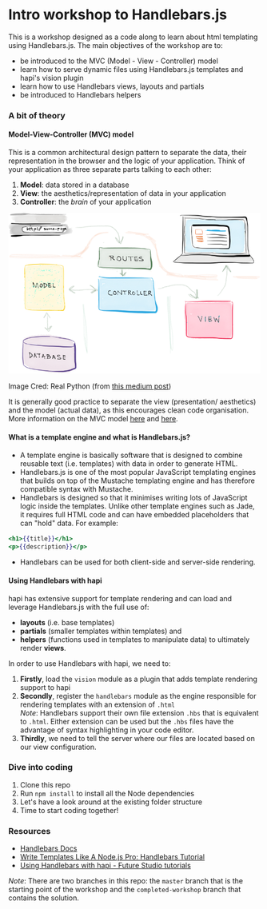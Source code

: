 # Intro workshop to Handlebars.js

This is a workshop designed as a code along to learn about html templating using Handlebars.js.
The main objectives of the workshop are to:
- be introduced to the MVC (Model - View - Controller) model
- learn how to serve dynamic files using Handlebars.js templates and hapi's vision plugin
- learn how to use Handlebars views, layouts and partials
- be introduced to Handlebars helpers

### A bit of theory
#### Model-View-Controller (MVC) model
This is a common architectural design pattern to separate the data, their representation in the browser and the logic of your application. Think of your application as three separate parts talking to each other:
1. **Model**: data stored in a database
1. **View**: the aesthetics/representation of data in your application
1. **Controller**: the *brain* of your application

![A diagram of the MVC model](mvc-diagram.png)

Image Cred: Real Python (from [this medium post](https://medium.freecodecamp.com/model-view-controller-mvc-explained-through-ordering-drinks-at-the-bar-efcba6255053#.3autr7o1d))

It is generally good practice to separate the view (presentation/ aesthetics) and the model (actual data), as this encourages clean code organisation. More information on the MVC model [here](https://en.wikipedia.org/wiki/Model%E2%80%93view%E2%80%93controller) and [here](https://medium.freecodecamp.com/model-view-controller-mvc-explained-through-ordering-drinks-at-the-bar-efcba6255053#.3autr7o1d).

#### What is a template engine and what is Handlebars.js?
- A template engine is basically software that is designed to combine reusable text (i.e. templates) with data in order to generate HTML.
- Handlebars.js is one of the most popular JavaScript templating engines that builds on top of the Mustache templating engine and has therefore compatible syntax with Mustache.
- Handlebars is designed so that it minimises writing lots of JavaScript logic inside the templates. Unlike other template engines such as Jade, it requires full HTML code and can have embedded placeholders that can "hold" data. For example:
```hbs
<h1>{{title}}</h1>
<p>{{description}}</p>
```
- Handlebars can be used for both client-side and server-side rendering.

#### Using Handlebars with hapi
hapi has extensive support for template rendering and can load and leverage Handlebars.js with the full use of:
- **layouts** (i.e. base templates)
- **partials** (smaller templates within templates) and
- **helpers** (functions used in templates to manipulate data) to ultimately render **views**.

In order to use Handlebars with hapi, we need to:
1. **Firstly**, load the `vision` module as a plugin that adds template rendering support to hapi
2. **Secondly**, register the `handlebars` module as the engine responsible for rendering templates with an extension of `.html`  
*Note*: Handlebars support their own file extension `.hbs` that is equivalent to `.html`. Either extension can be used but the `.hbs` files have the advantage of syntax highlighting in your code editor.
3. **Thirdly**, we need to tell the server where our files are located based on our view configuration.

### Dive into coding
1. Clone this repo
1. Run `npm install` to install all the Node dependencies
1. Let's have a look around at the existing folder structure
1. Time to start coding together!

### Resources
- [Handlebars Docs](http://handlebarsjs.com/)
- [Write Templates Like A Node.js Pro: Handlebars Tutorial](https://webapplog.com/handlebars/)
- [Using Handlebars with hapi - Future Studio tutorials](https://futurestud.io/tutorials/how-to-create-a-dynamic-handlebars-layout-template-in-hapijs)

*Note*:
There are two branches in this repo: the `master` branch that is the starting point of the workshop and the `completed-workshop` branch that contains the solution.
